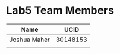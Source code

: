 # Lab5 Team Members

| Name          | UCID          |
|---------------|---------------|
| Joshua Maher  | 30148153      |
|               |               |
